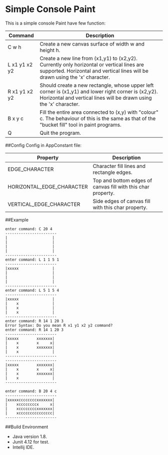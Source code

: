 # Simple Console Paint

This is a simple console Paint have few function:

|Command 		    |Description |
|------------------|-------------------------------------------------------------|
|C w h          | Create a new canvas surface of width w and height h.|
|L x1 y1 x2 y2  | Create a new line from (x1,y1) to (x2,y2). Currently only horizontal or vertical lines are supported. Horizontal and vertical lines will be drawn using the 'x' character.|
|R x1 y1 x2 y2  | Should create a new rectangle, whose upper left corner is (x1,y1) and lower right corner is (x2,y2). Horizontal and vertical lines will be drawn using the 'x' character.|
|B x y c        | Fill the entire area connected to (x,y) with "colour" c. The behaviour of this is the same as that of the "bucket fill" tool in paint programs.|
|Q               |Quit the program.|

##Config
Config in AppConstant file:

|Property 		    |Description |
|------------------|-------------------------------------------------------------|
|EDGE_CHARACTER          | Character fill lines and rectangle edges.|
|HORIZONTAL_EDGE_CHARACTER  | Top and bottom edges of canvas fill with this char property.|
|VERTICAL_EDGE_CHARACTER  | Side edges of canvas fill with this char property.|

##Example 

  
  ````
enter command: C 20 4
  -----------------------
  |                    |
  |                    |
  |                    |
  |                    |
  -----------------------
  enter command: L 1 1 5 1
  -----------------------
  |xxxxx               |
  |                    |
  |                    |
  |                    |
  -----------------------
  enter command: L 5 1 5 4
  -----------------------
  |xxxxx               |
  |    x               |
  |    x               |
  |    x               |
  -----------------------
  enter command: R 14 1 20 3
  Error Syntax: Do you mean R x1 y1 x2 y2 command?
  enter command: R 14 1 20 3
  -----------------------
  |xxxxx        xxxxxxx|
  |    x        x     x|
  |    x        xxxxxxx|
  |    x               |
  -----------------------
  -----------------------
  |xxxxx        xxxxxxx|
  |    x        x     x|
  |    x        xxxxxxx|
  |    x               |
  -----------------------
  
  enter command: B 20 4 c
-----------------------
  |xxxxxccccccccxxxxxxx|
  |    xccccccccx     x|
  |    xccccccccxxxxxxx|
  |    xccccccccccccccc|
  -----------------------
  ````
  ##Build Environment
  
  + Java version 1.8.
  + Junit 4.12 for test.
  + Intellij IDE.

